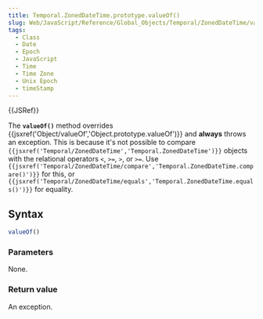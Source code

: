 ```yaml
---
title: Temporal.ZonedDateTime.prototype.valueOf()
slug: Web/JavaScript/Reference/Global_Objects/Temporal/ZonedDateTime/valueOf
tags:
  - Class
  - Date
  - Epoch
  - JavaScript
  - Time
  - Time Zone
  - Unix Epoch
  - timeStamp
---
```

{{JSRef}}

<p class="summary"><span class="seoSummary">The <strong><code>valueOf()</code></strong> method overrides {{jsxref('Object/valueOf','Object.prototype.valueOf')}} and <strong>always</strong> throws an exception.</span> This is because it's not possible to compare <code>{{jsxref('Temporal/ZonedDateTime','Temporal.ZonedDateTime')}}</code> objects with the relational operators <code>&#x3C;</code>, <code>>=</code>, <code>></code>, or <code>>=</code>. Use <code>{{jsxref('Temporal/ZonedDateTime/compare','Temporal.ZonedDateTime.compare()')}}</code> for this, or <code>{{jsxref('Temporal/ZonedDateTime/equals','Temporal.ZonedDateTime.equals()')}}</code> for equality.</p>

## Syntax

```js
valueOf()
```

### Parameters

None.

### Return value

An exception.
